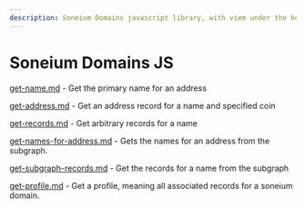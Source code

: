 ```yaml
---
description: Soneium Domains javascript library, with viem under the hood.
---
```


# Soneium Domains JS

[get-name.md](get-name.md "mention") - Get the primary name for an address

[get-address.md](get-address.md "mention") - Get an address record for a name and specified coin

[get-records.md](get-records.md "mention") - Get arbitrary records for a name

[get-names-for-address.md](get-names-for-address.md "mention") - Gets the names for an address from the subgraph.

[get-subgraph-records.md](get-subgraph-records.md "mention") - Get the records for a name from the subgraph

[get-profile.md](get-profile.md "mention") - Get a profile, meaning all associated records for a soneium domain.
